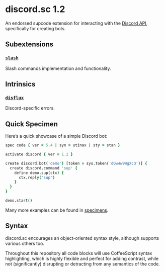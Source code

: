 # discord.sc 1.2

An endorsed supcode extension for interacting with the [Discord API](https://discord.com/developers/docs), specifically for creating bots.

## Subextensions

### [`slash`](slash)

Slash commands implementation and functionality.

## Intrinsics

### [`disflux`](disflux)

Discord-specific errors.

## Quick Specimen

Here’s a quick showcase of a simple Discord bot:

```coffeescript
spec code { ver = 5.4 | syn = utinax | sty = stan }

activate discord { ver = 1.2 }

create discord.bot('demo') [token = sys.token('dQw4w9WgXcQ')] {
  create discord.command 'sup' {
    define demo.sup(ctx) {
      ctx.reply("sup")
    }
  }
}

demo.start()
```

Many more examples can be found in [specimens](specimens).

## Syntax

discord.sc encourages an object-oriented syntax style, although supports various others too.

Throughout this repository all code blocks will use CoffeeScript syntax highlighting, which is highly flexible and perfect for adding contrast, while not (significantly) disrupting or detracting from any semantics of the code.
